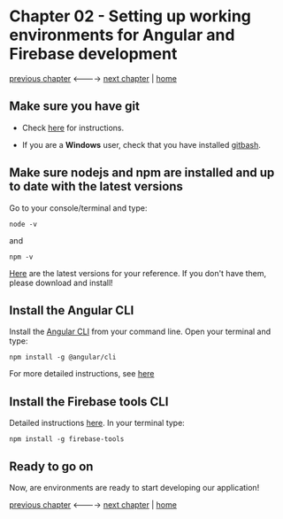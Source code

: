 # Chapter 02 - Setting up working environments for Angular and Firebase development

[previous chapter](Chapter_01.md) <----> [next chapter](Chapter_03.md) | [home](README.md)

## Make sure you have git

* Check [here](https://git-scm.com/book/en/v2/Getting-Started-Installing-Git) for
instructions.

* If you are a __Windows__ user, check that you have installed [gitbash](https://gitforwindows.org/).

## Make sure nodejs and npm are installed and up to date with the latest versions

Go to your console/terminal and type:

```
node -v
```

and

```
npm -v
```

[Here](https://nodejs.org/en/download/) are the latest versions for your reference.
If you don't have them, please download and install!

## Install the Angular CLI

Install the [Angular CLI](https://cli.angular.io/) from your command line.
Open your terminal and type:
```
npm install -g @angular/cli
```
For more detailed instructions, see [here](https://www.npmjs.com/package/@angular/cli#installation)

## Install the Firebase tools CLI

Detailed instructions [here](https://firebase.google.com/docs/cli/).
In your terminal type:
```
npm install -g firebase-tools
```

## Ready to go on

Now, are environments are ready to start developing our application!

[previous chapter](Chapter_01.md) <----> [next chapter](Chapter_03.md) | [home](README.md)
